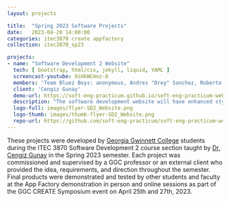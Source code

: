 ```yaml
---
layout: projects

title:  "Spring 2023 Software Projects"
date:   2023-04-28 14:00:00
categories: itec3870 create appfactory
collection: itec3870_sp23

projects:
- name: "Software Development 2 Website"
  tech: [ bootstrap, html/css, jekyll, liquid, YAML ]
  screencast-youtube: 9iHkWCmnz-8
  members: 'Team Bluez Boys: anonymous, Andres "Drey" Sanchez, Roberto Alvarado'
  client: 'Cengiz Gunay'
  demo-url: https://soft-eng-practicum.github.io/soft-eng-practicum-website/
  description: "The software development website will have enhanced styling and usability by improving its appearance. In addition, the website will be updated to provide a better accounting of faculty, students, and technologies involved. Lists will be added that enable users to click and access more detailed information. For example, clicking on a student's name will display a list of all the projects they have worked on. These improvements will enhance the user experience and make the site more user-friendly."
  logo-full: images/flyer-SD2_Website.png
  logo-thumb: images/thumb-flyer-SD2_Website.png
  repo-url: https://github.com/soft-eng-practicum/soft-eng-practicum-website
---
```


These projects were developed by [Georgia Gwinnett College][ggc]
students during the ITEC 3870 Software Development 2 course section
taught by [Dr. Cengiz Gunay][gunay-ggc] in the Spring 2023
semester. Each project was commissioned and supervised by a GGC
professor or an external client who provided the idea, requirements,
and direction throughout the semester. Final products were
demonstrated and tested by other students and faculty at the App
Factory demonstration in person and online sessions as part of the GGC
CREATE Symposium event on April 25th and 27th, 2023.
	
[ggc]:		http://www.ggc.edu
[gunay-ggc]: 	http://www.ggc.edu/about-ggc/directory/cengiz-gunay
[doloc-ggc]: 	http://www.ggc.edu/about-ggc/directory/anca-doloc-mihu

